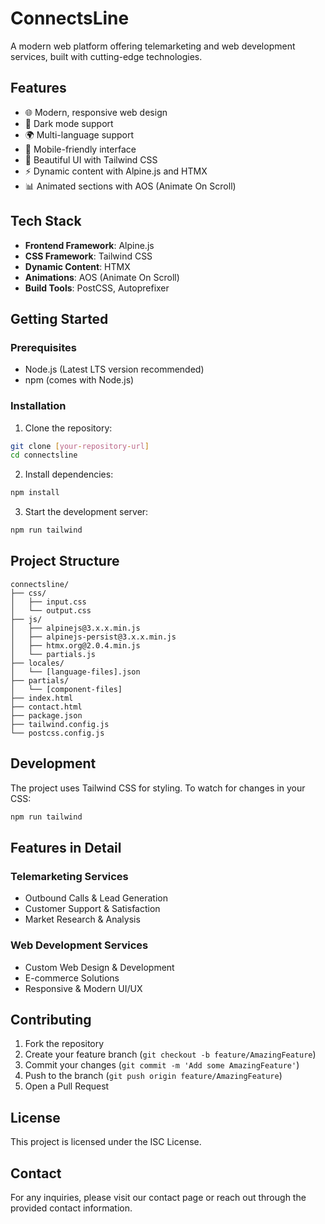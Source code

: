 # ConnectsLine

A modern web platform offering telemarketing and web development services, built with cutting-edge technologies.

## Features

- 🌐 Modern, responsive web design
- 🌙 Dark mode support
- 🌍 Multi-language support
- 📱 Mobile-friendly interface
- 🎨 Beautiful UI with Tailwind CSS
- ⚡ Dynamic content with Alpine.js and HTMX
- 📊 Animated sections with AOS (Animate On Scroll)

## Tech Stack

- **Frontend Framework**: Alpine.js
- **CSS Framework**: Tailwind CSS
- **Dynamic Content**: HTMX
- **Animations**: AOS (Animate On Scroll)
- **Build Tools**: PostCSS, Autoprefixer

## Getting Started

### Prerequisites

- Node.js (Latest LTS version recommended)
- npm (comes with Node.js)

### Installation

1. Clone the repository:
```bash
git clone [your-repository-url]
cd connectsline
```

2. Install dependencies:
```bash
npm install
```

3. Start the development server:
```bash
npm run tailwind
```

## Project Structure

```
connectsline/
├── css/
│   ├── input.css
│   └── output.css
├── js/
│   ├── alpinejs@3.x.x.min.js
│   ├── alpinejs-persist@3.x.x.min.js
│   ├── htmx.org@2.0.4.min.js
│   └── partials.js
├── locales/
│   └── [language-files].json
├── partials/
│   └── [component-files]
├── index.html
├── contact.html
├── package.json
├── tailwind.config.js
└── postcss.config.js
```

## Development

The project uses Tailwind CSS for styling. To watch for changes in your CSS:

```bash
npm run tailwind
```

## Features in Detail

### Telemarketing Services
- Outbound Calls & Lead Generation
- Customer Support & Satisfaction
- Market Research & Analysis

### Web Development Services
- Custom Web Design & Development
- E-commerce Solutions
- Responsive & Modern UI/UX

## Contributing

1. Fork the repository
2. Create your feature branch (`git checkout -b feature/AmazingFeature`)
3. Commit your changes (`git commit -m 'Add some AmazingFeature'`)
4. Push to the branch (`git push origin feature/AmazingFeature`)
5. Open a Pull Request

## License

This project is licensed under the ISC License.

## Contact

For any inquiries, please visit our contact page or reach out through the provided contact information. 